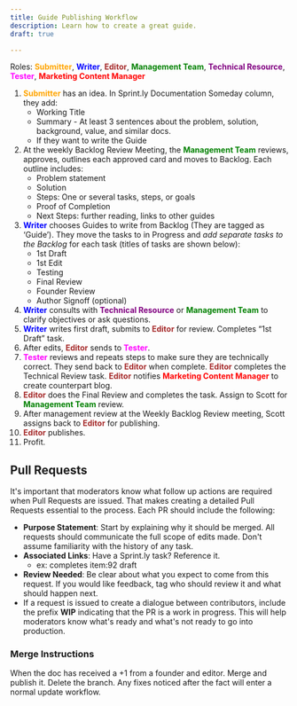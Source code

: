 ```yaml
---
title: Guide Publishing Workflow
description: Learn how to create a great guide.
draft: true

---
```

Roles: <span style="color: orange">**Submitter**</span>, <span style="color: blue">**Writer**</span>, <span style="color: brown">**Editor**</span>, <span style="color: green">**Management Team**</span>, <span style="color: purple">**Technical Resource**</span>, <span style="color: magenta">**Tester**</span>, <span style="color: red">**Marketing Content Manager**</span>

1. <span style="color: orange">**Submitter**</span> has an idea. In Sprint.ly Documentation Someday column, they add:  
    - Working Title  
    - Summary - At least 3 sentences about the problem, solution, background, value, and similar docs.  
    - If they want to write the Guide  
2. At the weekly Backlog Review Meeting, the <span style="color: green">**Management Team**</span> reviews, approves, outlines each approved card and moves to Backlog. Each outline includes:
    - Problem statement
    - Solution
    - Steps: One or several tasks, steps, or goals
    - Proof of Completion
    - Next Steps: further reading, links to other guides
3. <span style="color: blue">**Writer**</span> chooses Guides to write from Backlog (They are tagged as ‘Guide’). They move the tasks to in Progress and *add separate tasks to the Backlog* for each task (titles of tasks are shown below):
    - 1st Draft
    - 1st Edit
    - Testing
    - Final Review
    - Founder Review
    - Author Signoff (optional)
4. <span style="color: blue">**Writer**</span> consults with <span style="color: purple">**Technical Resource**</span> or <span style="color: green">**Management Team**</span> to clarify objectives or ask questions.
5. <span style="color: blue">**Writer**</span> writes first draft, submits to <span style="color: brown">**Editor**</span> for review. Completes “1st Draft” task.
6. After edits, <span style="color: brown">**Editor**</span> sends to <span style="color: magenta">**Tester**</span>.
7. <span style="color: magenta">**Tester**</span> reviews and repeats steps to make sure they are technically correct. They send back to <span style="color: brown">**Editor**</span> when complete. <span style="color: brown">**Editor**</span> completes the Technical Review task. <span style="color: brown">**Editor**</span> notifies <span style="color: red">**Marketing Content Manager**</span> to create counterpart blog.
8. <span style="color: brown">**Editor**</span> does the Final Review and completes the task. Assign to Scott for <span style="color: green">**Management Team**</span> review.
9. After management review at the Weekly Backlog Review meeting, Scott assigns back to <span style="color: brown">**Editor**</span> for publishing.
10. <span style="color: brown">**Editor**</span> publishes.
11. Profit.

## Pull Requests

It's important that moderators know what follow up actions are required when Pull Requests are issued. That makes creating a detailed Pull Requests essential to the process. Each PR should include the following:

  - **Purpose Statement**: Start by explaining why it should be merged. All requests should communicate the full scope of edits made. Don't assume familiarity with the history of any task.
  - **Associated Links**: Have a Sprint.ly task? Reference it.
    - ex: completes item:92 draft
  - **Review Needed**: Be clear about what you expect to come from this request. If you would like feedback, tag who should review it and what should happen next.
  - If a request is issued to create a dialogue between contributors, include the prefix **WIP** indicating that the PR is a work in progress. This will help moderators know what's ready and what's not ready to go into production.

### Merge Instructions

When the doc has received a +1 from a founder and editor. Merge and publish it. Delete the branch. Any fixes noticed after the fact will enter a normal update workflow. 


